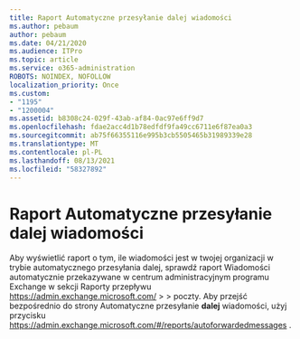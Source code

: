 ```yaml
---
title: Raport Automatyczne przesyłanie dalej wiadomości
ms.author: pebaum
author: pebaum
ms.date: 04/21/2020
ms.audience: ITPro
ms.topic: article
ms.service: o365-administration
ROBOTS: NOINDEX, NOFOLLOW
localization_priority: Once
ms.custom:
- "1195"
- "1200004"
ms.assetid: b8308c24-029f-43ab-af84-0ac97e6ff9d7
ms.openlocfilehash: fdae2acc4d1b78edfdf9fa49cc6711e6f87ea0a3
ms.sourcegitcommit: ab75f66355116e995b3cb5505465b31989339e28
ms.translationtype: MT
ms.contentlocale: pl-PL
ms.lasthandoff: 08/13/2021
ms.locfileid: "58327892"
---
```

# <a name="auto-forwarded-messages-report"></a>Raport Automatyczne przesyłanie dalej wiadomości

Aby wyświetlić raport o tym, ile wiadomości jest w twojej [](https://docs.microsoft.com/exchange/monitoring/mail-flow-reports/mfr-auto-forwarded-messages-report) organizacji w trybie automatycznego przesyłania dalej, sprawdź raport Wiadomości automatycznie przekazywane w centrum administracyjnym programu Exchange w sekcji Raporty przepływu <https://admin.exchange.microsoft.com/> \>  \> poczty. Aby przejść bezpośrednio do strony Automatyczne przesyłanie **dalej** wiadomości, użyj przycisku <https://admin.exchange.microsoft.com/#/reports/autoforwardedmessages> .
  